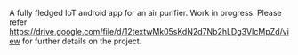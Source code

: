 A fully fledged IoT android app for an air purifier. Work in progress.
Please refer https://drive.google.com/file/d/12textwMk05sKdN2d7Nb2hLDg3VIcMpZd/view for further details on the project.
